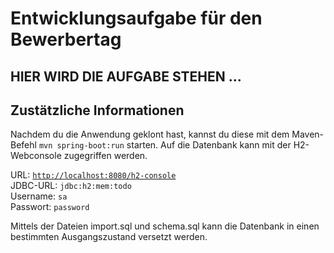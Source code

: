 # Entwicklungsaufgabe für den Bewerbertag

## HIER WIRD DIE AUFGABE STEHEN ...

## Zustätzliche Informationen

Nachdem du die Anwendung geklont hast, kannst du diese mit dem Maven-Befehl `mvn spring-boot:run` starten.
Auf die Datenbank kann mit der H2-Webconsole zugegriffen werden.

URL: [`http://localhost:8080/h2-console`](http://localhost:8080/h2-console) \
JDBC-URL: `jdbc:h2:mem:todo` \
Username: `sa`\
Passwort: `password`

Mittels der Dateien import.sql und schema.sql kann die Datenbank in einen bestimmten Ausgangszustand versetzt werden.
